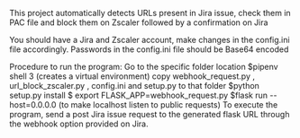 This project automatically detects URLs present in Jira issue, check them in PAC file and block them on Zscaler 
followed by a confirmation on Jira

You should have a Jira and Zscaler account, make changes in the config.ini file accordingly.
Passwords in the config.ini file should be Base64 encoded

Procedure to run the program:
    Go to the specific folder location
$pipenv shell 3 (creates a virtual environment)
    copy webhook_request.py , url_block_zscaler.py , config.ini and setup.py to that folder
$python setup.py install
$ export FLASK_APP=webhook_request.py
$flask run --host=0.0.0.0 (to make localhost listen to public requests)
    To execute the program, send a post Jira issue request to the generated flask URL through the webhook 
    option provided on Jira.

